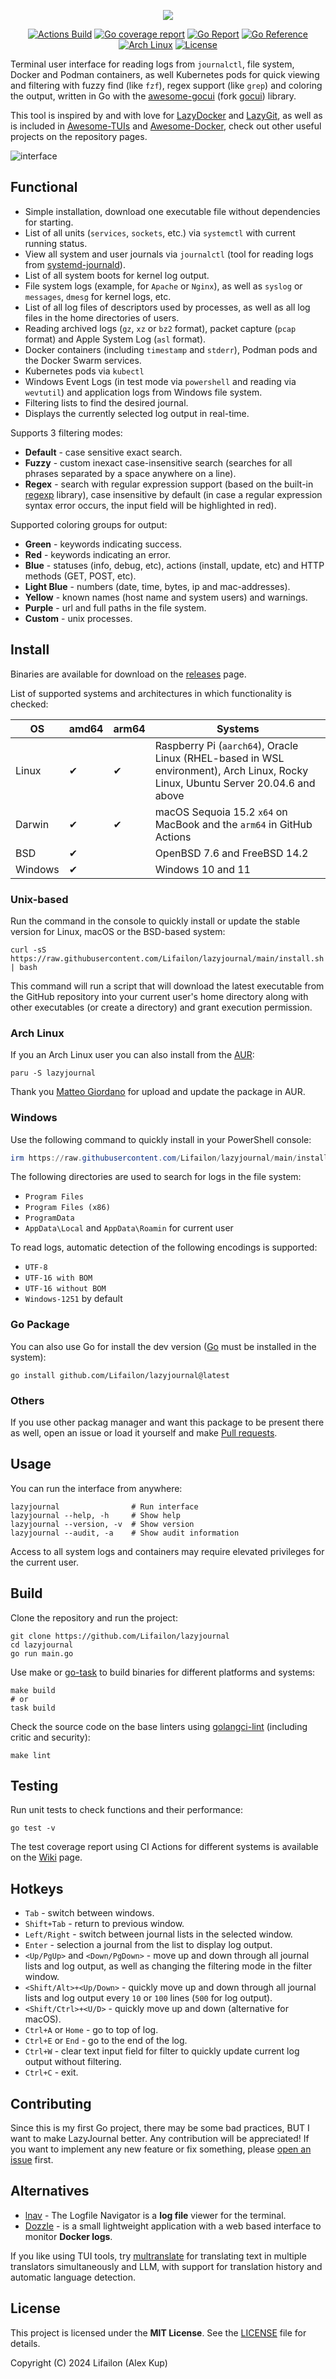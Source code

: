 <p align="center">
    <img src="/img/logo.jpg">
</p>

<p align="center">
    <a href="https://github.com/Lifailon/lazyjournal/actions/workflows/build.yml"><img title="Actions Build"src="https://github.com/Lifailon/lazyjournal/actions/workflows/build.yml/badge.svg"></a>
    <a href="https://raw.githubusercontent.com/wiki/Lifailon/lazyjournal/coverage.html"><img title="Go coverage report"src="https://raw.githubusercontent.com/wiki/Lifailon/lazyjournal/coverage.svg"></a>
    <a href="https://goreportcard.com/report/github.com/Lifailon/lazyjournal"><img src="https://goreportcard.com/badge/github.com/Lifailon/lazyjournal" alt="Go Report"></a>
    <a href="https://pkg.go.dev/github.com/Lifailon/lazyjournal"><img src="https://pkg.go.dev/badge/github.com/Lifailon/lazyjournal.svg" alt="Go Reference"></a>
    <a href="https://aur.archlinux.org/packages/lazyjournal"><img title="Arch Linux"src="https://img.shields.io/aur/version/lazyjournal?logo=arch-linux"></a>
    <a href="https://github.com/Lifailon/Kinozal-Bot/blob/rsa/LICENSE"><img title="License"src="https://img.shields.io/github/license/Lifailon/Kinozal-Bot?logo=readme&color=white"></a>
</p>

Terminal user interface for reading logs from `journalctl`, file system, Docker and Podman containers, as well Kubernetes pods for quick viewing and filtering with fuzzy find (like `fzf`), regex support (like `grep`) and coloring the output, written in Go with the [awesome-gocui](https://github.com/awesome-gocui/gocui) (fork [gocui](https://github.com/jroimartin/gocui)) library.

This tool is inspired by and with love for [LazyDocker](https://github.com/jesseduffield/lazydocker) and [LazyGit](https://github.com/jesseduffield/lazygit), as well as is included in [Awesome-TUIs](https://github.com/rothgar/awesome-tuis?tab=readme-ov-file#development) and [Awesome-Docker](https://github.com/veggiemonk/awesome-docker?tab=readme-ov-file#terminal-ui), check out other useful projects on the repository pages.

![interface](/img/fuzzy.jpg)

## Functional

- Simple installation, download one executable file without dependencies for starting.
- List of all units (`services`, `sockets`, etc.) via `systemctl` with current running status.
- View all system and user journals via `journalctl` (tool for reading logs from [systemd-journald](https://github.com/systemd/systemd/tree/main/src/journal)).
- List of all system boots for kernel log output.
- File system logs (example, for `Apache` or `Nginx`), as well as `syslog` or `messages`, `dmesg` for kernel logs, etc.
- List of all log files of descriptors used by processes, as well as all log files in the home directories of users.
- Reading archived logs (`gz`, `xz` or `bz2` format), packet capture (`pcap` format) and Apple System Log (`asl` format).
- Docker containers (including `timestamp` and `stderr`), Podman pods and the Docker Swarm services.
- Kubernetes pods via `kubectl`
- Windows Event Logs (in test mode via `powershell` and reading via `wevtutil`) and application logs from Windows file system.
- Filtering lists to find the desired journal.
- Displays the currently selected log output in real-time.

Supports 3 filtering modes:

- **Default** - case sensitive exact search.
- **Fuzzy** - custom inexact case-insensitive search (searches for all phrases separated by a space anywhere on a line).
- **Regex** - search with regular expression support (based on the built-in [regexp](https://pkg.go.dev/regexp) library), case insensitive by default (in case a regular expression syntax error occurs, the input field will be highlighted in red).

Supported coloring groups for output:

- **Green** - keywords indicating success.
- **Red** - keywords indicating an error.
- **Blue** - statuses (info, debug, etc), actions (install, update, etc) and HTTP methods (GET, POST, etc).
- **Light Blue** - numbers (date, time, bytes, ip and mac-addresses).
- **Yellow** - known names (host name and system users) and warnings.
- **Purple** - url and full paths in the file system.
- **Custom** - unix processes.

## Install

Binaries are available for download on the [releases](https://github.com/Lifailon/lazyjournal/releases) page.

List of supported systems and architectures in which functionality is checked: 

| OS        | amd64 | arm64 | Systems                                                                                                                                   |
| -         | -     | -     | -                                                                                                                                         |
| Linux     | ✔     |  ✔   | Raspberry Pi (`aarch64`), Oracle Linux (RHEL-based in WSL environment), Arch Linux, Rocky Linux, Ubuntu Server 20.04.6 and above         |
| Darwin    | ✔     |  ✔   | macOS Sequoia 15.2 `x64` on MacBook and the `arm64` in GitHub Actions                                                                    |
| BSD       | ✔     |       | OpenBSD 7.6 and FreeBSD 14.2                                                                                                             |
| Windows   | ✔     |       | Windows 10 and 11                                                                                                                        |

### Unix-based

Run the command in the console to quickly install or update the stable version for Linux, macOS or the BSD-based system:

```shell
curl -sS https://raw.githubusercontent.com/Lifailon/lazyjournal/main/install.sh | bash
```

This command will run a script that will download the latest executable from the GitHub repository into your current user's home directory along with other executables (or create a directory) and grant execution permission.

### Arch Linux

If you an Arch Linux user you can also install from the [AUR](https://aur.archlinux.org/packages/lazyjournal):

```shell
paru -S lazyjournal
```

Thank you [Matteo Giordano](https://github.com/malteo) for upload and update the package in AUR.

### Windows

Use the following command to quickly install in your PowerShell console:

```PowerShell
irm https://raw.githubusercontent.com/Lifailon/lazyjournal/main/install.ps1 | iex
```

The following directories are used to search for logs in the file system:

- `Program Files`
- `Program Files (x86)`
- `ProgramData`
- `AppData\Local` and `AppData\Roamin` for current user

To read logs, automatic detection of the following encodings is supported:

- `UTF-8`
- `UTF-16 with BOM`
- `UTF-16 without BOM`
- `Windows-1251` by default

### Go Package

You can also use Go for install the dev version ([Go](https://go.dev/doc/install) must be installed in the system):

```shell
go install github.com/Lifailon/lazyjournal@latest
```

### Others

If you use other packag manager and want this package to be present there as well, open an issue or load it yourself and make [Pull requests](https://github.com/Lifailon/lazyjournal/pulls).

## Usage

You can run the interface from anywhere:

```shell
lazyjournal                # Run interface
lazyjournal --help, -h     # Show help
lazyjournal --version, -v  # Show version
lazyjournal --audit, -a    # Show audit information
```

Access to all system logs and containers may require elevated privileges for the current user.

## Build

Clone the repository and run the project:

```shell
git clone https://github.com/Lifailon/lazyjournal
cd lazyjournal
go run main.go
```

Use make or [go-task](https://github.com/go-task/task) to build binaries for different platforms and systems:

```shell
make build
# or
task build
```

Check the source code on the base linters using [golangci-lint](https://github.com/golangci/golangci-lint) (including critic and security):

```shell
make lint
```

## Testing

Run unit tests to check functions and their performance:

```shell
go test -v
```

The test coverage report using CI Actions for different systems is available on the [Wiki](https://github.com/Lifailon/lazyjournal/wiki) page.

## Hotkeys

- `Tab` - switch between windows.
- `Shift+Tab` - return to previous window.
- `Left/Right` - switch between journal lists in the selected window.
- `Enter` - selection a journal from the list to display log output.
- `<Up/PgUp>` and `<Down/PgDown>` - move up and down through all journal lists and log output, as well as changing the filtering mode in the filter window.
- `<Shift/Alt>+<Up/Down>` - quickly move up and down through all journal lists and log output every `10` or `100` lines (`500` for log output).
- `<Shift/Ctrl>+<U/D>` - quickly move up and down (alternative for macOS).
- `Ctrl+A` or `Home` - go to top of log.
- `Ctrl+E` or `End` - go to the end of the log.
- `Ctrl+W` - clear text input field for filter to quickly update current log output without filtering.
- `Ctrl+C` - exit.

## Contributing

Since this is my first Go project, there may be some bad practices, BUT I want to make LazyJournal better. Any contribution will be appreciated! If you want to implement any new feature or fix something, please [open an issue](https://github.com/Lifailon/lazyjournal/issues) first.

## Alternatives

- [lnav](https://github.com/tstack/lnav) - The Logfile Navigator is a **log file** viewer for the terminal.
- [Dozzle](https://github.com/amir20/dozzle) - is a small lightweight application with a web based interface to monitor **Docker logs**.

If you like using TUI tools, try [multranslate](https://github.com/Lifailon/multranslate) for translating text in multiple translators simultaneously and LLM, with support for translation history and automatic language detection.

## License

This project is licensed under the **MIT License**. See the [LICENSE](LICENSE) file for details.

Copyright (C) 2024 Lifailon (Alex Kup)
